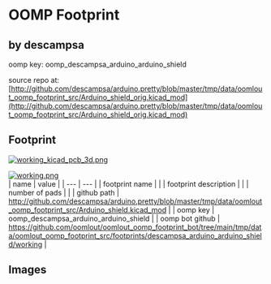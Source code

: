 # OOMP Footprint  
##   by descampsa  
  
oomp key: oomp_descampsa_arduino_arduino_shield  
  
source repo at: [http://github.com/descampsa/arduino.pretty/blob/master/tmp/data/oomlout_oomp_footprint_src/Arduino_shield_orig.kicad_mod](http://github.com/descampsa/arduino.pretty/blob/master/tmp/data/oomlout_oomp_footprint_src/Arduino_shield_orig.kicad_mod)  
## Footprint  
  
[![working_kicad_pcb_3d.png](working_kicad_pcb_3d_600.png)](working_kicad_pcb_3d.png)  
  
[![working.png](working_600.png)](working.png)  
| name | value | 
| --- | --- | 
| footprint name |  | 
| footprint description |  | 
| number of pads |  | 
| github path | http://github.com/descampsa/arduino.pretty/blob/master/tmp/data/oomlout_oomp_footprint_src/Arduino_shield.kicad_mod | 
| oomp key | oomp_descampsa_arduino_arduino_shield | 
| oomp bot github | https://github.com/oomlout/oomlout_oomp_footprint_bot/tree/main/tmp/data/oomlout_oomp_footprint_src/footprints/descampsa_arduino_arduino_shield/working | 
## Images  
